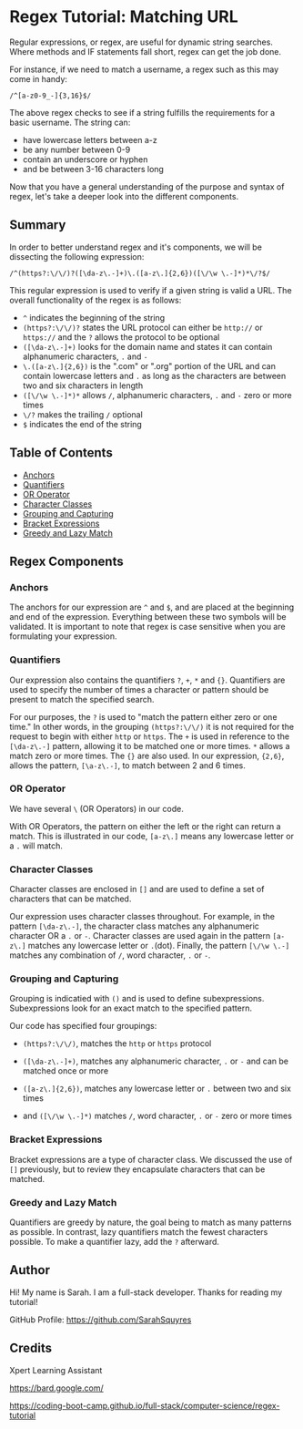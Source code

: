 # Regex Tutorial: Matching URL

Regular expressions, or regex, are useful for dynamic string searches.  Where methods and IF statements fall short, regex can get the job done.

For instance, if we need to match a username, a regex such as this may come in handy:

`/^[a-z0-9_-]{3,16}$/`

The above regex checks to see if a string fulfills the requirements for a basic username.  The string can:
* have lowercase letters between a-z
* be any number between 0-9
* contain an underscore or hyphen
* and be between 3-16 characters long

Now that you have a general understanding of the purpose and syntax of regex, let's take a deeper look into the different components.

## Summary

In order to better understand regex and it's components, we will be dissecting the following expression:

`/^(https?:\/\/)?([\da-z\.-]+)\.([a-z\.]{2,6})([\/\w \.-]*)*\/?$/`

This regular expression is used to verify if a given string is valid a URL.  The overall functionality of the regex is as follows:

- `^` indicates the beginning of the string
- `(https?:\/\/)?` states the URL protocol can either be `http://` or `https://` and the `?` allows the protocol to be optional
- `([\da-z\.-]+)` looks for the domain name and states it can contain alphanumeric characters, `.` and `-`
- `\.([a-z\.]{2,6})` is the ".com" or ".org" portion of the URL and can contain lowercase letters and `.` as long as the characters are between two and six characters in length
- `([\/\w \.-]*)*` allows `/`, alphanumeric characters, `.` and `-` zero or more times
- `\/?` makes the trailing `/` optional
- `$` indicates the end of the string

## Table of Contents

- [Anchors](#anchors)
- [Quantifiers](#quantifiers)
- [OR Operator](#or-operator)
- [Character Classes](#character-classes)
- [Grouping and Capturing](#grouping-and-capturing)
- [Bracket Expressions](#bracket-expressions)
- [Greedy and Lazy Match](#greedy-and-lazy-match)

## Regex Components


### Anchors
The anchors for our expression are `^` and `$`, and are placed at the beginning and end of the expression. Everything between these two symbols will be validated. It is important to note that regex is case sensitive when you are formulating your expression.


### Quantifiers
Our expression also contains the quantifiers `?`, `+`, `*` and `{}`. Quantifiers are used to specify the number of times a character or pattern should be present to match the specified search. 

For our purposes, the `?` is used to "match the pattern either zero or one time."  In other words, in the grouping `(https?:\/\/)` it is not required for the request to begin with either `http` or `https`. The `+` is used in reference to the `[\da-z\.-]` pattern, allowing it to be matched one or more times. `*` allows a match zero or more times. The `{}` are also used.  In our expression, `{2,6}`, allows the pattern, `[\a-z\.-]`, to match between 2 and 6 times.


### OR Operator
We have several `\` (OR Operators) in our code. 

With OR Operators, the pattern on either the left or the right can return a match.  This is illustrated in our code, `[a-z\.]` means any lowercase letter or a `.` will match.


### Character Classes
Character classes are enclosed in `[]` and are used to define a set of characters that can be matched.

Our expression uses character classes throughout. For example, in the pattern `[\da-z\.-]`, the character class matches any alphanumeric character OR a `.` or `-`.  Character classes are used again in the pattern `[a-z\.]` matches any lowercase letter or `.`(dot). Finally, the pattern `[\/\w \.-]` matches any combination of `/`, word character, `.` or `-`.


### Grouping and Capturing
Grouping is indicatied with `()` and is used to define subexpressions. Subexpressions look for an exact match to the specified pattern.

Our code has specified four groupings: 

- `(https?:\/\/)`, matches the `http` or `https` protocol

- `([\da-z\.-]+)`, matches any alphanumeric character, `.` or `-` and can be matched once or more

- `([a-z\.]{2,6})`, matches any lowercase letter or `.` between two and six times

- and `([\/\w \.-]*)` matches `/`, word character, `.` or `-` zero or more times


### Bracket Expressions
Bracket expressions are a type of character class. We discussed the use of `[]` previously, but to review they encapsulate characters that can be matched.


### Greedy and Lazy Match
Quantifiers are greedy by nature, the goal being to match as many patterns as possible.  In contrast, lazy quantifiers match the fewest characters possible. To make a quantifier lazy, add the `?` afterward. 


## Author
Hi! My name is Sarah. I am a full-stack developer. Thanks for reading my tutorial!

GitHub Profile: https://github.com/SarahSquyres 

## Credits
Xpert Learning Assistant

https://bard.google.com/ 

https://coding-boot-camp.github.io/full-stack/computer-science/regex-tutorial 